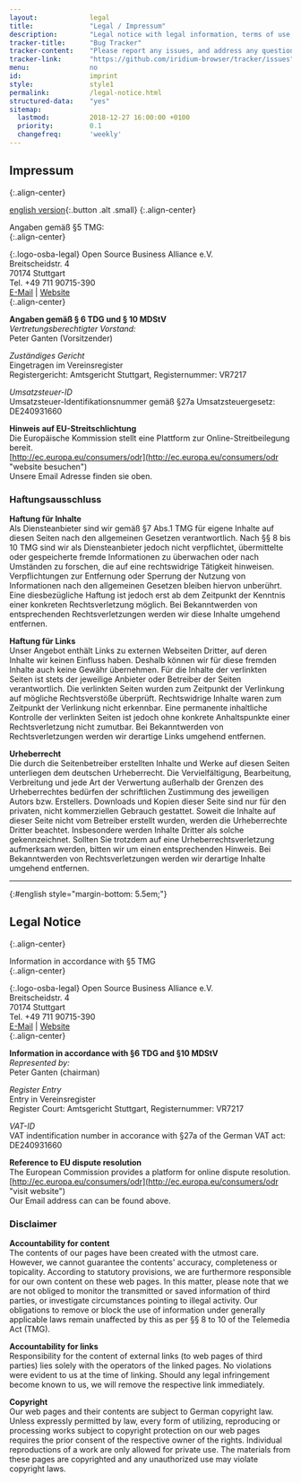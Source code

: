 ```yaml
---
layout: 			legal
title: 				"Legal / Impressum"
description: 		"Legal notice with legal information, terms of use, data protection, transfer of use, applicable law as well as contact information"
tracker-title:		"Bug Tracker"
tracker-content:	"Please report any issues, and address any questions to our bug tracker at GitHub."
tracker-link:		"https://github.com/iridium-browser/tracker/issues"
menu:				no
id:					imprint
style:				style1
permalink:			/legal-notice.html
structured-data:	"yes"
sitemap:
  lastmod:			2018-12-27 16:00:00 +0100
  priority:			0.1
  changefreq:		'weekly'
---
```


## Impressum #
{:.align-center}
      
[english version](#english "go to english version"){:.button .alt .small}
{:.align-center}
      
Angaben gemäß &sect;5 TMG:     
{:.align-center}
      
[ ](https://osb-alliance.de "OSBA Website"){:.logo-osba-legal}
Open Source Business Alliance e.V.   
Breitscheidstr. 4  
70174 Stuttgart  
Tel. +49 711 90715-390  
[E-Mail](mailto:wg-iridium@osb-alliance.com "send e-mail") | [Website](https://www.osb-alliance.com "visit website")[ ](https://osb-alliance.de "OSBA Website")     
{:.align-center}

**Angaben gemäß § 6 TDG und § 10 MDStV**    
*Vertretungsberechtigter Vorstand:*  
Peter Ganten (Vorsitzender)

*Zuständiges Gericht*    
Eingetragen im Vereinsregister    
Registergericht: Amtsgericht Stuttgart, Registernummer: VR7217  
    
*Umsatzsteuer-ID*     
Umsatzsteuer-Identifikationsnummer gemäß &sect;27a Umsatzsteuergesetz: DE240931660    

**Hinweis auf EU-Streitschlichtung**     
Die Europäische Kommission stellt eine Plattform zur Online-Streitbeilegung bereit.    
[http://ec.europa.eu/consumers/odr](http://ec.europa.eu/consumers/odr "website besuchen")     
Unsere Email Adresse finden sie oben.

### Haftungsausschluss #

**Haftung für Inhalte**     
Als Diensteanbieter sind wir gemäß §7 Abs.1 TMG für eigene Inhalte auf diesen Seiten nach den allgemeinen Gesetzen verantwortlich. Nach §§ 8 bis 10 TMG sind wir als Diensteanbieter jedoch nicht verpflichtet, übermittelte oder gespeicherte fremde Informationen zu überwachen oder nach Umständen zu forschen, die auf eine rechtswidrige Tätigkeit hinweisen. Verpflichtungen zur Entfernung oder Sperrung der Nutzung von Informationen nach den allgemeinen Gesetzen bleiben hiervon unberührt. Eine diesbezügliche Haftung ist jedoch erst ab dem Zeitpunkt der Kenntnis einer konkreten Rechtsverletzung möglich. Bei Bekanntwerden von entsprechenden Rechtsverletzungen werden wir diese Inhalte umgehend entfernen.    

**Haftung für Links**     
Unser Angebot enthält Links zu externen Webseiten Dritter, auf deren Inhalte wir keinen Einfluss haben. Deshalb können wir für diese fremden Inhalte auch keine Gewähr übernehmen. Für die Inhalte der verlinkten Seiten ist stets der jeweilige Anbieter oder Betreiber der Seiten verantwortlich. Die verlinkten Seiten wurden zum Zeitpunkt der Verlinkung auf mögliche Rechtsverstöße überprüft. Rechtswidrige Inhalte waren zum Zeitpunkt der Verlinkung nicht erkennbar. Eine permanente inhaltliche Kontrolle der verlinkten Seiten ist jedoch ohne konkrete Anhaltspunkte einer Rechtsverletzung nicht zumutbar. Bei Bekanntwerden von Rechtsverletzungen werden wir derartige Links umgehend entfernen.    

**Urheberrecht**     
Die durch die Seitenbetreiber erstellten Inhalte und Werke auf diesen Seiten unterliegen dem deutschen Urheberrecht. Die Vervielfältigung, Bearbeitung, Verbreitung und jede Art der Verwertung außerhalb der Grenzen des Urheberrechtes bedürfen der schriftlichen Zustimmung des jeweiligen Autors bzw. Erstellers. Downloads und Kopien dieser Seite sind nur für den privaten, nicht kommerziellen Gebrauch gestattet. Soweit die Inhalte auf dieser Seite nicht vom Betreiber erstellt wurden, werden die Urheberrechte Dritter beachtet. Insbesondere werden Inhalte Dritter als solche gekennzeichnet. Sollten Sie trotzdem auf eine Urheberrechtsverletzung aufmerksam werden, bitten wir um einen entsprechenden Hinweis. Bei Bekanntwerden von Rechtsverletzungen werden wir derartige Inhalte umgehend entfernen.    

----
{:#english style="margin-bottom: 5.5em;"}

## Legal Notice #
{:.align-center}

Information in accordance with &sect;5 TMG    
{:.align-center}
      
[ ](https://osb-alliance.de "OSBA Website"){:.logo-osba-legal}
Open Source Business Alliance e.V.   
Breitscheidstr. 4  
70174 Stuttgart  
Tel. +49 711 90715-390  
[E-Mail](mailto:wg-iridium@osb-alliance.com "send e-mail") | [Website](https://www.osb-alliance.com "visit website")[ ](https://osb-alliance.de "OSBA Website")     
{:.align-center}

**Information in accordance with &sect;6 TDG and &sect;10 MDStV**    
*Represented by:*  
Peter Ganten (chairman)

*Register Entry*    
Entry in Vereinsregister    
Register Court: Amtsgericht Stuttgart, Registernummer: VR7217   

*VAT-ID*     
VAT indentification number in accorance with &sect;27a of the German VAT act: DE240931660    

**Reference to EU dispute resolution**     
The European Commission provides a platform for online dispute resolution.    
[http://ec.europa.eu/consumers/odr](http://ec.europa.eu/consumers/odr "visit website")     
Our Email address can can be found above.     

### Disclaimer #

**Accountability for content**    
The contents of our pages have been created with the utmost care. However, we cannot guarantee the contents' accuracy, completeness or topicality. According to statutory provisions, we are furthermore responsible for our own content on these web pages. In this matter, please note that we are not obliged to monitor the transmitted or saved information of third parties, or investigate circumstances pointing to illegal activity. Our obligations to remove or block the use of information under generally applicable laws remain unaffected by this as per §§ 8 to 10 of the Telemedia Act (TMG).    

**Accountability for links**    
Responsibility for the content of external links (to web pages of third parties) lies solely with the operators of the linked pages. No violations were evident to us at the time of linking. Should any legal infringement become known to us, we will remove the respective link immediately.    

**Copyright**    
Our web pages and their contents are subject to German copyright law. Unless expressly permitted by law, every form of utilizing, reproducing or processing works subject to copyright protection on our web pages requires the prior consent of the respective owner of the rights. Individual reproductions of a work are only allowed for private use. The materials from these pages are copyrighted and any unauthorized use may violate copyright laws.    